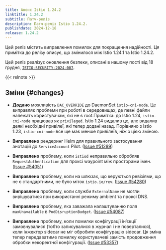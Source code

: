 ```yaml
---
title: Анонс Istio 1.24.2
linktitle: 1.24.2
subtitle: Патч-реліз
description: Патч-реліз Istio 1.24.2.
publishdate: 2024-12-18
release: 1.24.2
---
```


Цей реліз містить виправлення помилок для покращення надійності. Ця примітка до релізу описує, що змінилося між Istio 1.24.1 та Istio 1.24.2.

Цей реліз реалізує оновлення безпеки, описані в нашому пості від 18 грудня, [`ISTIO-SECURITY-2024-007`](/news/security/istio-security-2024-007).

{{< relnote >}}

## Зміни {#changes}

- **Додано** можливість `DAC_OVERRIDE` до DaemonSet `istio-cni-node`. Це виправляє проблеми при роботі в середовищах, де певні файли належать користувачам, які не є root.Примітка: до Istio 1.24, `istio-cni-node` працював як `privileged`. Istio 1.24 видалив це, але видалив деякі необхідні привілеї, які тепер додані назад. Порівняно з Istio 1.23, `istio-cni-node` все ще має менше привілеїв, ніж з цією зміною.

- **Виправлено** рендеринг Helm для правильного застосування анотацій до `ServiceAccount` Pilot.
  ([Issue #51289](https://github.com/istio/istio/issues/51289))

- **Виправлено** проблему, коли `istiod` неправильно обробляв `RequestAuthentication` для проксі waypoint між просторами імен.
  ([Issue #54051](https://github.com/istio/istio/issues/54051))

- **Виправлено** проблему, коли на шлюзах, що керуються ревізіями, що не є стандартними, не було міток `istio.io/rev`.
  ([Issue #54280](https://github.com/istio/istio/issues/54280))

- **Виправлено** проблему, коли служби `ExternalName` не могли вирішуватися при використанні режиму ambient та проксі DNS.

- **Виправлено** проблему, яка заважала налаштуванню поля `maxUnavailable` в `PodDisruptionBudget`.
  ([Issue #54087](https://github.com/istio/istio/issues/54087))

- **Виправлено** проблему, коли помилки конфігурації інʼєкції замовчувалися (тобто записувалися в журнал і не поверталися), коли інжектор sidecar не міг обробити конфігурацію sidecar. Ця зміна тепер передаватиме помилку користувачеві замість продовження обробки некоректної конфігурації. ([Issue #53357](https://github.com/istio/istio/issues/53357))
